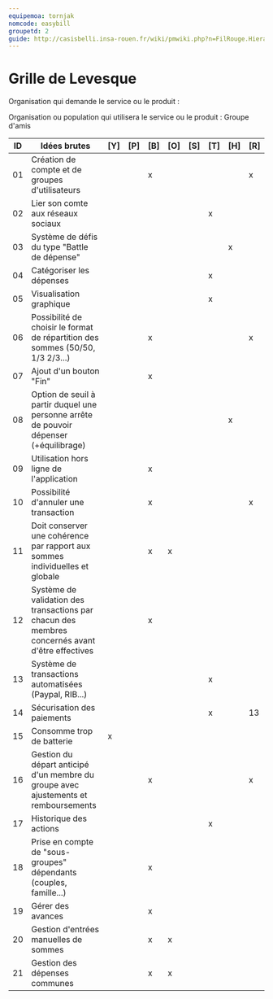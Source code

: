 ```yaml
---
equipemoa: tornjak
nomcode: easybill
groupetd: 2
guide: http://casisbelli.insa-rouen.fr/wiki/pmwiki.php?n=FilRouge.HierachiserBesoins
---
```


# Grille de Levesque

Organisation qui demande le service ou le produit : 

Organisation ou population qui utilisera le service ou le produit : Groupe d'amis

| ID | Idées brutes                                                                                    | [Y] | [P] | [B] | [O] | [S] | [T] | [H] | [R] |
|----|-------------------------------------------------------------------------------------------------|-----|-----|-----|-----|-----|-----|-----|-----|
| 01 | Création de compte et de groupes d'utilisateurs                                                 |     |     |  x  |     |     |     |     |  x  |
| 02 | Lier son comte aux réseaux sociaux                                                              |     |     |     |     |     |   x  |     |     |
| 03 | Système de défis du type "Battle de dépense"                                                    |     |     |     |     |     |     |   x  |     |
| 04 | Catégoriser les dépenses                                                                        |     |     |     |     |     |  x   |     |     |
| 05 | Visualisation graphique                                                                         |     |     |     |     |     |   x  |     |     |
| 06 | Possibilité de choisir le format de répartition des sommes  (50/50, 1/3 2/3...)                 |     |     |  x  |     |     |     |     |  x  |
| 07 | Ajout d'un bouton "Fin"                                                                         |     |     |  x  |     |     |     |     |     |
| 08 | Option de seuil à partir duquel une personne arrête de pouvoir dépenser (+équilibrage)          |     |     |     |     |     |     |  x   |     |
| 09 | Utilisation hors ligne de l'application                                                         |     |     |  x  |     |     |     |     |     |
| 10 | Possibilité d'annuler une transaction                                                           |     |     |  x  |     |     |     |     |  x  |
| 11 | Doit conserver une cohérence par rapport aux sommes individuelles et globale                    |     |     |  x  |  x  |     |     |     |     |
| 12 | Système de validation des transactions par chacun des membres concernés avant d'être effectives |     |     |  x   |     |     |     |     |     |
| 13 | Système de transactions automatisées (Paypal, RIB...)                                           |     |     |     |     |     |   x  |     |     |
| 14 | Sécurisation des paiements                                                                      |     |     |     |     |     |  x   |     |  13   |
| 15 | Consomme trop de batterie                                                                       |  x   |     |     |     |     |     |     |     |
| 16 | Gestion du départ anticipé d'un membre du groupe avec ajustements et remboursements             |     |     |  x  |     |     |     |     |  x  |
| 17 | Historique des actions                                                                          |     |     |     |     |     |  x   |     |     |
| 18 | Prise en compte de "sous-groupes" dépendants (couples, famille...)                              |     |     |  x  |     |     |     |     |     |
| 19 | Gérer des avances                                                                               |     |     |  x   |     |     |     |     |     |
| 20 | Gestion d'entrées manuelles de sommes                                                           |     |     |  x  |  x  |     |     |     |     |
| 21 | Gestion des dépenses communes                                                                   |     |     |  x  |  x  |     |     |     |     |
